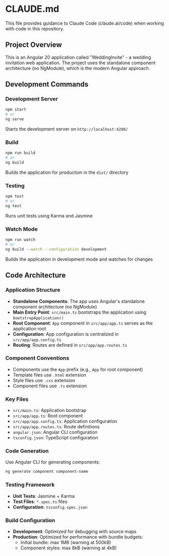 # CLAUDE.md

This file provides guidance to Claude Code (claude.ai/code) when working with code in this repository.

## Project Overview

This is an Angular 20 application called "WeddingInvite" - a wedding invitation web application. The project uses the standalone component architecture (no NgModule), which is the modern Angular approach.

## Development Commands

### Development Server
```bash
npm start
# or
ng serve
```
Starts the development server on `http://localhost:4200/`

### Build
```bash
npm run build
# or
ng build
```
Builds the application for production in the `dist/` directory

### Testing
```bash
npm test
# or
ng test
```
Runs unit tests using Karma and Jasmine

### Watch Mode
```bash
npm run watch
# or
ng build --watch --configuration development
```
Builds the application in development mode and watches for changes

## Code Architecture

### Application Structure
- **Standalone Components**: The app uses Angular's standalone component architecture (no NgModule)
- **Main Entry Point**: `src/main.ts` bootstraps the application using `bootstrapApplication()`
- **Root Component**: `App` component in `src/app/app.ts` serves as the application root
- **Configuration**: App configuration is centralized in `src/app/app.config.ts`
- **Routing**: Routes are defined in `src/app/app.routes.ts`

### Component Conventions
- Components use the `App` prefix (e.g., `App` for root component)
- Template files use `.html` extension
- Style files use `.css` extension
- Component files use `.ts` extension

### Key Files
- `src/main.ts`: Application bootstrap
- `src/app/app.ts`: Root component
- `src/app/app.config.ts`: Application configuration
- `src/app/app.routes.ts`: Route definitions
- `angular.json`: Angular CLI configuration
- `tsconfig.json`: TypeScript configuration

### Code Generation
Use Angular CLI for generating components:
```bash
ng generate component component-name
```

### Testing Framework
- **Unit Tests**: Jasmine + Karma
- **Test Files**: `*.spec.ts` files
- **Configuration**: `tsconfig.spec.json`

### Build Configuration
- **Development**: Optimized for debugging with source maps
- **Production**: Optimized for performance with bundle budgets:
  - Initial bundle: max 1MB (warning at 500kB)
  - Component styles: max 8kB (warning at 4kB)